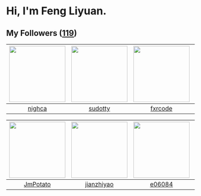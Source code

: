 # Hi, I'm Feng Liyuan.

## My Followers ([119](https://github.com/SunRunAway?tab=followers))

| <img src="https://avatars.githubusercontent.com/u/1492263?v=4" width="150" height="150" /> | <img src="https://avatars.githubusercontent.com/u/4898483?v=4" width="150" height="150" /> | <img src="https://avatars.githubusercontent.com/u/13307594?v=4" width="150" height="150" /> | <img src="https://avatars.githubusercontent.com/u/14808551?v=4" width="150" height="150" /> |
| :----------------------------------------------------------------------------------------: | :----------------------------------------------------------------------------------------: | :-----------------------------------------------------------------------------------------: | :-----------------------------------------------------------------------------------------: |
|                             [nighca](https://github.com/nighca)                            |                            [sudotty](https://github.com/sudotty)                           |                            [fxrcode](https://github.com/fxrcode)                            |                            [Lisprez](https://github.com/Lisprez)                            |

| <img src="https://avatars.githubusercontent.com/u/1446531?v=4" width="150" height="150" /> | <img src="https://avatars.githubusercontent.com/u/6133860?v=4" width="150" height="150" /> | <img src="https://avatars.githubusercontent.com/u/24450527?v=4" width="150" height="150" /> | <img src="https://avatars.githubusercontent.com/u/3190043?v=4" width="150" height="150" /> |
| :----------------------------------------------------------------------------------------: | :----------------------------------------------------------------------------------------: | :-----------------------------------------------------------------------------------------: | :----------------------------------------------------------------------------------------: |
|                           [JmPotato](https://github.com/JmPotato)                          |                         [jianzhiyao](https://github.com/jianzhiyao)                        |                             [e06084](https://github.com/e06084)                             |                             [veySky](https://github.com/veySky)                            |